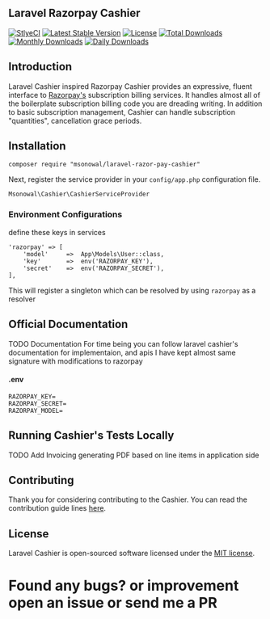 
## Laravel Razorpay Cashier

<p align="center">

[![StlyeCI](https://styleci.io/repos/113607269/shield)](https://styleci.io/repos/113607269)
[![Latest Stable Version](https://poser.pugx.org/msonowal/laravel-razor-pay-cashier/v/stable?format=flat-square)](https://packagist.org/packages/msonowal/laravel-razor-pay-cashier)
[![License](https://poser.pugx.org/msonowal/laravel-razor-pay-cashier/license?format=flat-square)](https://packagist.org/packages/msonowal/laravel-razor-pay-cashier)
[![Total Downloads](https://poser.pugx.org/msonowal/laravel-razor-pay-cashier/downloads?format=flat-square)](https://packagist.org/packages/msonowal/laravel-razor-pay-cashier)
[![Monthly Downloads](https://poser.pugx.org/msonowal/laravel-razor-pay-cashier/d/monthly?format=flat-square)](https://packagist.org/packages/msonowal/laravel-razor-pay-cashier)
[![Daily Downloads](https://poser.pugx.org/msonowal/laravel-razor-pay-cashier/d/daily?format=flat-square)](https://packagist.org/packages/msonowal/laravel-razor-pay-cashier)

</p>



## Introduction

Laravel Cashier inspired Razorpay Cashier provides an expressive, fluent interface to [Razorpay's](https://razorpay.com) subscription billing services. It handles almost all of the boilerplate subscription billing code you are dreading writing. In addition to basic subscription management, Cashier can handle subscription "quantities", cancellation grace periods.

## Installation
`composer require "msonowal/laravel-razor-pay-cashier"`

Next, register the service provider in your `config/app.php` configuration file.

`Msonowal\Cashier\CashierServiceProvider`

### Environment Configurations
define these keys in services
```
'razorpay' => [
    'model'     =>  App\Models\User::class,
    'key'       =>  env('RAZORPAY_KEY'),
    'secret'    =>  env('RAZORPAY_SECRET'),
],
```
This will register a singleton which can be resolved by using `razorpay` as a resolver


## Official Documentation

TODO Documentation 
For time being you can follow laravel cashier's documentation for implementaion, and apis I have kept almost same signature with modifications to razorpay


#### .env

    RAZORPAY_KEY=
    RAZORPAY_SECRET=
    RAZORPAY_MODEL=


## Running Cashier's Tests Locally

TODO
Add Invoicing generating PDF based on line items in application side

## Contributing

Thank you for considering contributing to the Cashier. You can read the contribution guide lines [here](contributing.md).

## License

Laravel Cashier is open-sourced software licensed under the [MIT license](http://opensource.org/licenses/MIT).


# Found any bugs? or improvement open an issue or send me a PR

